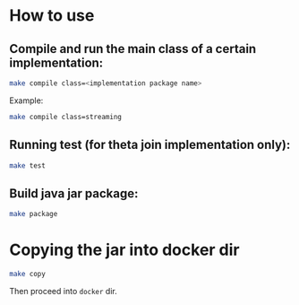 # How to use

## Compile and run the main class of a certain implementation:
```bash
make compile class=<implementation package name>
```
Example:
```bash
make compile class=streaming
```

## Running test (for theta join implementation only):
```bash
make test
```

## Build java jar package:
```bash
make package
```

# Copying the jar into docker dir
```bash
make copy
```
Then proceed into `docker` dir.
